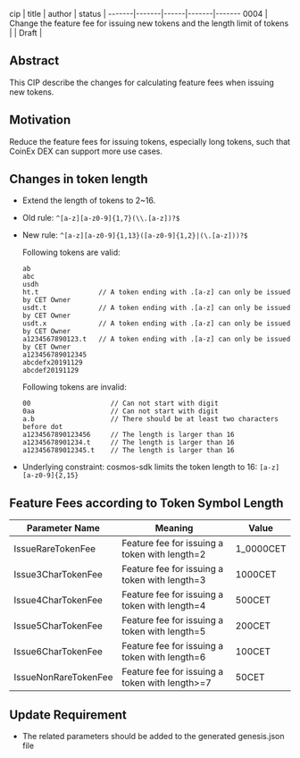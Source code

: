 cip | title | author | status |
-------|-------|------|-------|-------
0004 | Change the feature fee for issuing new tokens and the length limit of tokens | | Draft |



## Abstract

This CIP describe the changes for calculating feature fees when issuing new tokens.



## Motivation

Reduce the feature fees for issuing tokens, especially long tokens, such that CoinEx DEX can support more use cases.



## Changes in token length

- Extend the length of tokens to 2~16.
- Old rule: `^[a-z][a-z0-9]{1,7}(\\.[a-z])?$`

- New rule: `^[a-z][a-z0-9]{1,13}([a-z0-9]{1,2}|(\.[a-z]))?$`

    Following tokens are valid:

    ```
    ab
    abc
    usdh
    ht.t               // A token ending with .[a-z] can only be issued by CET Owner
    usdt.t             // A token ending with .[a-z] can only be issued by CET Owner
    usdt.x             // A token ending with .[a-z] can only be issued by CET Owner
    a1234567890123.t   // A token ending with .[a-z] can only be issued by CET Owner
    a123456789012345
    abcdefx20191129
    abcdef20191129
    ```

    Following tokens are invalid:
    ```
    00                    // Can not start with digit
    0aa                   // Can not start with digit
    a.b                   // There should be at least two characters before dot
    a1234567890123456     // The length is larger than 16
    a12345678901234.t     // The length is larger than 16
    a123456789012345.t    // The length is larger than 16
    ```

- Underlying constraint: cosmos-sdk limits the token length to 16: `[a-z][a-z0-9]{2,15}`



## Feature Fees according to Token Symbol Length

| Parameter Name  | Meaning                | Value   |
| ------------------- | -------------------------- | ---------- |
| IssueRareTokenFee    | Feature fee for issuing a token with length=2 | 1_0000CET |
| Issue3CharTokenFee   | Feature fee for issuing a token with length=3 | 1000CET  |
| Issue4CharTokenFee   | Feature fee for issuing a token with length=4 | 500CET    |
| Issue5CharTokenFee   | Feature fee for issuing a token with length=5 | 200CET    |
| Issue6CharTokenFee   | Feature fee for issuing a token with length=6 | 100CET    |
| IssueNonRareTokenFee | Feature fee for issuing a token with length>=7 | 50CET     |



## Update Requirement

- The related parameters should be added to the generated genesis.json file
